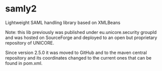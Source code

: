 # samly2
Lightweight SAML handling library based on XMLBeans

Note: this lib previously was published under eu.unicore.security groupId and was hosted on SourceForge and 
deployed to an open but proprietary repository of UNICORE. 

Since version 2.5.0 it was moved to GitHub and to the maven central repository and its coordinates changed 
to the current ones that can be found in pom.xml.

